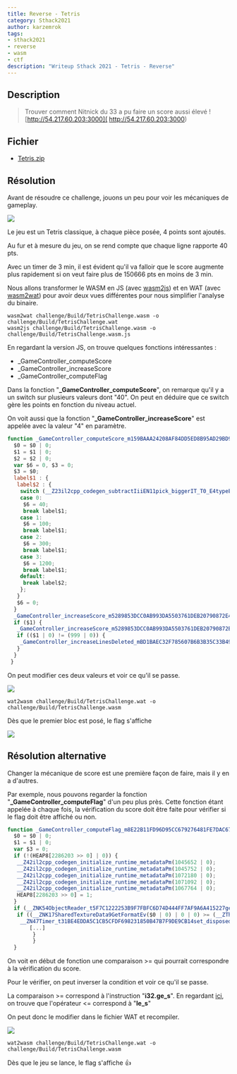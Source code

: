```yaml
---
title: Reverse - Tetris
category: Sthack2021
author: karzemrok
tags:
- sthack2021
- reverse
- wasm
- ctf
description: "Writeup Sthack 2021 - Tetris - Reverse"
---
```


## Description

> Trouver comment Nitnick du 33 a pu faire un score aussi élevé !
> [http://54.217.60.203:3000]( http://54.217.60.203:3000)

## Fichier

- [Tetris.zip](https://github.com/ZenSecCTF/zensecctf.github.io/releases/download/Sthack2021-Files/Tetris.zip)

## Résolution

Avant de résoudre ce challenge, jouons un peu pour voir les mécaniques de gameplay. 

![]({{site.url}}/static/upload_f586c29b1673d2775794a96f7c432662.png)

Le jeu est un Tetris classique, à chaque pièce posée, 4 points sont ajoutés. 

Au fur et à mesure du jeu, on se rend compte que chaque ligne rapporte 40 pts.

Avec un timer de 3 min, il est évident qu'il va falloir que le score augmente plus rapidement si on veut faire plus de 150666 pts en moins de 3 min.

Nous allons transformer le WASM en JS (avec [wasm2js](https://github.com/WebAssembly/binaryen)) et en WAT (avec [wasm2wat](https://github.com/WebAssembly/wabt)) pour avoir deux vues différentes pour nous simplifier l'analyse du binaire.

```shell
wasm2wat challenge/Build/TetrisChallenge.wasm -o challenge/Build/TetrisChallenge.wat
wasm2js challenge/Build/TetrisChallenge.wasm -o challenge/Build/TetrisChallenge.wasm.js
```

En regardant la version JS, on trouve quelques fonctions intéressantes :

- _GameController_computeScore
- _GameController_increaseScore
- _GameController_computeFlag


Dans la fonction "**_GameController_computeScore**", on remarque qu'il y a un switch sur plusieurs valeurs dont "40". On peut en déduire que ce switch gère les points en fonction du niveau actuel.

On voit aussi que la fonction "**_GameController_increaseScore**" est appelée avec la valeur "4" en paramètre.

```javascript
function _GameController_computeScore_m159BAAA24208AF84DD5ED8B95AD29BD9E6EEDB1F($0, $1, $2) {
  $0 = $0 | 0;
  $1 = $1 | 0;
  $2 = $2 | 0;
  var $6 = 0, $3 = 0;
  $3 = $0;
  label$1 : {
   label$2 : {
    switch (__Z23il2cpp_codegen_subtractIiiEN11pick_biggerIT_T0_E4typeES1_S2_($1 | 0, 1 | 0) | 0 | 0) {
    case 0:
     $6 = 40;
     break label$1;
    case 1:
     $6 = 100;
     break label$1;
    case 2:
     $6 = 300;
     break label$1;
    case 3:
     $6 = 1200;
     break label$1;
    default:
     break label$2;
    };
   }
   $6 = 0;
  }
  _GameController_increaseScore_m5289853DCC0AB993DA5503761DEB20790872E41C($3 | 0, __Z23il2cpp_codegen_multiplyIiiEN11pick_biggerIT_T0_E4typeES1_S2_($6 | 0, __Z18il2cpp_codegen_addIiiEN11pick_biggerIT_T0_E4typeES1_S2_(0 | 0, 1 | 0) | 0 | 0) | 0 | 0, 0 | 0);
  if ($1) {
   _GameController_increaseScore_m5289853DCC0AB993DA5503761DEB20790872E41C($0 | 0, 4 | 0, 0 | 0);
   if (($1 | 0) != (999 | 0)) {
    _GameController_increaseLinesDeleted_mBD1BAEC32F785607B6B3B35C33B4965690E572AA($0 | 0, $1 | 0, 0 | 0)
   }
  }
 }
```

On peut modifier ces deux valeurs et voir ce qu'il se passe.

![]({{site.url}}/static/upload_68926fbb49a11c59731c143df530725c.png)


```shell
wat2wasm challenge/Build/TetrisChallenge.wat -o challenge/Build/TetrisChallenge.wasm
```

Dès que le premier bloc est posé, le flag s'affiche

![]({{site.url}}/static/upload_f79c2158ec6d958742ceb8550c65d350.png)

## Résolution alternative

Changer la mécanique de score est une première façon de faire, mais il y en a d'autres.

Par exemple, nous pouvons regarder la fonction "**_GameController_computeFlag**" d'un peu plus près. Cette fonction étant appelée à chaque fois, la vérification du score doit être faite pour vérifier si le flag doit être affiché ou non.

```javascript
function _GameController_computeFlag_m8E22B11FD96D95CC679276481FE7DAC672CFCB38($0, $1) {
  $0 = $0 | 0;
  $1 = $1 | 0;
  var $3 = 0;
  if (!(HEAP8[2286203 >> 0] | 0)) {
   __Z42il2cpp_codegen_initialize_runtime_metadataPm(1045652 | 0);
   __Z42il2cpp_codegen_initialize_runtime_metadataPm(1045752 | 0);
   __Z42il2cpp_codegen_initialize_runtime_metadataPm(1072180 | 0);
   __Z42il2cpp_codegen_initialize_runtime_metadataPm(1071092 | 0);
   __Z42il2cpp_codegen_initialize_runtime_metadataPm(1067764 | 0);
   HEAP8[2286203 >> 0] = 1;
  }
  if (__ZNK54ObjectReader_t5F7C1222253B9F7FBFC6D74D444FF7AF9A6A415227get_bFullDeserialization_17Ev($0 | 0) | 0) {
   if ((__ZNK17SharedTextureData9GetFormatEv($0 | 0) | 0 | 0) >= (__ZThn52_NK13MonoBehaviour9GetScriptEv($0 | 0) | 0 | 0)) {
    __ZN47Timer_t31BE4EDDA5C1CB5CFDF698231850B47B7F9DE9CB14set_disposed_7Eb($0 | 0, 1 | 0);
       [...]
        }
        }
  }
```

On voit en début de fonction une comparaison >= qui pourrait correspondre à la vérification du score.

Pour le vérifier, on peut inverser la condition et voir ce qu'il se passe.

La comparaison >= correspond à l'instruction "**i32.ge_s**". En regardant [ici](https://github.com/WebAssembly/design/blob/main/Semantics.md#32-bit-integer-operators), on trouve que l'opérateur <= correspond à "**le_s**"

On peut donc le modifier dans le fichier WAT et recompiler.

![]({{site.url}}/static/upload_7c020054cf6edba8d7a04e3cb72906e3.png)


```shell
wat2wasm challenge/Build/TetrisChallenge.wat -o challenge/Build/TetrisChallenge.wasm
```

Dès que le jeu se lance, le flag s'affiche :+1: 